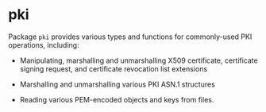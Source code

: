 # pki

Package `pki` provides various types and functions for commonly-used PKI
operations, including:

 * Manipulating, marshalling and unmarshalling X509 certificate, certificate
   signing request, and certificate revocation list extensions

 * Marshalling and unmarshalling various PKI ASN.1 structures

 * Reading various PEM-encoded objects and keys from files.
